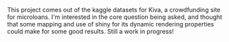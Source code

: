 This project comes out of the kaggle datasets for Kiva, a crowdfunding site for microloans. I'm interested in the core question being asked, and thought that some mapping and use of shiny for its dynamic rendering properties could make for some good results. Still a work in progress!
